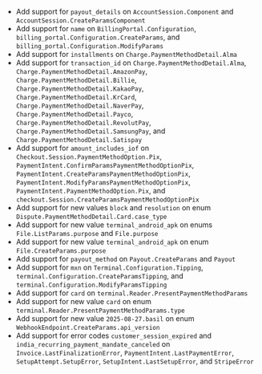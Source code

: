 * Add support for `payout_details` on `AccountSession.Component` and `AccountSession.CreateParamsComponent`
* Add support for `name` on `BillingPortal.Configuration`, `billing_portal.Configuration.CreateParams`, and `billing_portal.Configuration.ModifyParams`
* Add support for `installments` on `Charge.PaymentMethodDetail.Alma`
* Add support for `transaction_id` on `Charge.PaymentMethodDetail.Alma`, `Charge.PaymentMethodDetail.AmazonPay`, `Charge.PaymentMethodDetail.Billie`, `Charge.PaymentMethodDetail.KakaoPay`, `Charge.PaymentMethodDetail.KrCard`, `Charge.PaymentMethodDetail.NaverPay`, `Charge.PaymentMethodDetail.Payco`, `Charge.PaymentMethodDetail.RevolutPay`, `Charge.PaymentMethodDetail.SamsungPay`, and `Charge.PaymentMethodDetail.Satispay`
* Add support for `amount_includes_iof` on `Checkout.Session.PaymentMethodOption.Pix`, `PaymentIntent.ConfirmParamsPaymentMethodOptionPix`, `PaymentIntent.CreateParamsPaymentMethodOptionPix`, `PaymentIntent.ModifyParamsPaymentMethodOptionPix`, `PaymentIntent.PaymentMethodOption.Pix`, and `checkout.Session.CreateParamsPaymentMethodOptionPix`
* Add support for new values `block` and `resolution` on enum `Dispute.PaymentMethodDetail.Card.case_type`
* Add support for new value `terminal_android_apk` on enums `File.ListParams.purpose` and `File.purpose`
* Add support for new value `terminal_android_apk` on enum `File.CreateParams.purpose`
* Add support for `payout_method` on `Payout.CreateParams` and `Payout`
* Add support for `mxn` on `Terminal.Configuration.Tipping`, `terminal.Configuration.CreateParamsTipping`, and `terminal.Configuration.ModifyParamsTipping`
* Add support for `card` on `terminal.Reader.PresentPaymentMethodParams`
* Add support for new value `card` on enum `terminal.Reader.PresentPaymentMethodParams.type`
* Add support for new value `2025-08-27.basil` on enum `WebhookEndpoint.CreateParams.api_version`
* Add support for error codes `customer_session_expired` and `india_recurring_payment_mandate_canceled` on `Invoice.LastFinalizationError`, `PaymentIntent.LastPaymentError`, `SetupAttempt.SetupError`, `SetupIntent.LastSetupError`, and `StripeError`